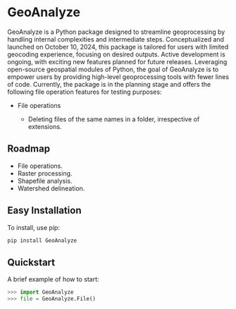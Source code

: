 # GeoAnalyze

GeoAnalyze is a Python package designed to streamline geoprocessing by handling internal complexities and intermediate steps. Conceptualized and launched on October 10, 2024, this package is tailored for users with limited geocoding experience, focusing on desired outputs. Active development is ongoing, with exciting new features planned for future releases. Leveraging open-source geospatial modules of Python, the goal of GeoAnalyze is to empower users by providing high-level geoprocessing tools with fewer lines of code. Currently, the package is in the planning stage and offers the following file operation features for testing purposes:


* File operations

    - Deleting files of the same names in a folder, irrespective of extensions.
 
## Roadmap

* File operations.
* Raster processing.
* Shapefile analysis.
* Watershed delineation.


## Easy Installation

To install, use pip:

```bash
pip install GeoAnalyze
```

## Quickstart
A brief example of how to start:

```python
>>> import GeoAnalyze
>>> file = GeoAnalyze.File()


